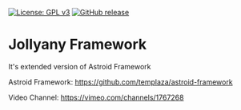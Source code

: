 [![License: GPL v3](https://img.shields.io/badge/License-GPL%20v3-blue.svg)](http://www.gnu.org/licenses/gpl-3.0)
[![GitHub release](https://img.shields.io/github/release/templaza/jollyany-framework.svg)](https://github.com/templaza/jollyany/releases)

# Jollyany Framework

It's extended version of Astroid Framework

Astroid Framework: https://github.com/templaza/astroid-framework

Video Channel: https://vimeo.com/channels/1767268
